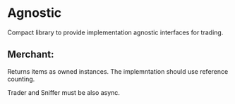 # Agnostic

Compact library to provide implementation agnostic interfaces for trading.

## Merchant:

Returns items as owned instances. The implemntation should use reference counting.

Trader and Sniffer must be also async.
